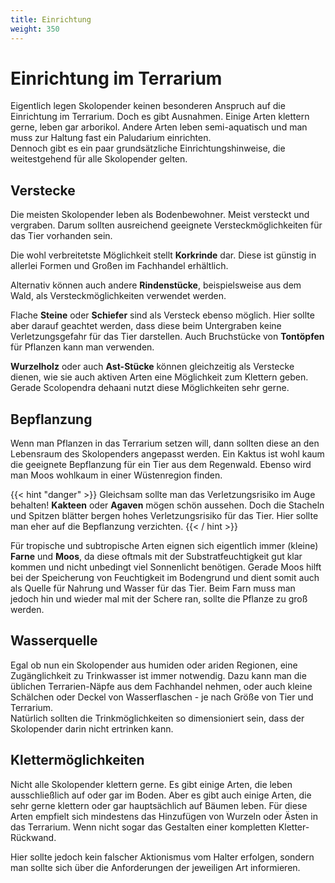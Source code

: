 ```yaml
---
title: Einrichtung
weight: 350
---
```


# Einrichtung im Terrarium

Eigentlich legen Skolopender keinen besonderen Anspruch auf die Einrichtung im Terrarium. Doch es gibt Ausnahmen. Einige Arten klettern gerne, leben gar arborikol. Andere Arten leben semi-aquatisch und man muss zur Haltung fast ein Paludarium einrichten.  
Dennoch gibt es ein paar grundsätzliche Einrichtungshinweise, die weitestgehend für alle Skolopender gelten.

## Verstecke

Die meisten Skolopender leben als Bodenbewohner. Meist versteckt und vergraben. Darum sollten ausreichend geeignete Versteckmöglichkeiten für das Tier vorhanden sein.

Die wohl verbreitetste Möglichkeit stellt **Korkrinde** dar. Diese ist günstig in allerlei Formen und Großen im Fachhandel erhältlich.

Alternativ können auch andere **Rindenstücke**, beispielsweise aus dem Wald, als Versteckmöglichkeiten verwendet werden.

Flache **Steine** oder **Schiefer** sind als Versteck ebenso möglich. Hier sollte aber darauf geachtet werden, dass diese beim Untergraben keine Verletzungsgefahr für das Tier darstellen. Auch Bruchstücke von **Tontöpfen** für Pflanzen kann man verwenden. 

**Wurzelholz** oder auch **Ast-Stücke** können gleichzeitig als Verstecke dienen, wie sie auch aktiven Arten eine Möglichkeit zum Klettern geben. Gerade Scolopendra dehaani nutzt diese Möglichkeiten sehr gerne.

## Bepflanzung

Wenn man Pflanzen in das Terrarium setzen will, dann sollten diese an den Lebensraum des Skolopenders angepasst werden. Ein Kaktus ist wohl kaum die geeignete Bepflanzung für ein Tier aus dem Regenwald. Ebenso wird man Moos wohlkaum in einer Wüstenregion finden.

{{< hint "danger" >}}
Gleichsam sollte man das Verletzungsrisiko im Auge behalten! **Kakteen** oder **Agaven** mögen schön aussehen. Doch die Stacheln und Spitzen blätter bergen hohes Verletzungsrisiko für das Tier. Hier sollte man eher auf die Bepflanzung verzichten. 
{{< / hint >}}

Für tropische und subtropische Arten eignen sich eigentlich immer (kleine) **Farne** und **Moos**, da diese oftmals mit der Substratfeuchtigkeit gut klar kommen und nicht unbedingt viel Sonnenlicht benötigen. Gerade Moos hilft bei der Speicherung von Feuchtigkeit im Bodengrund und dient somit auch als Quelle für Nahrung und Wasser für das Tier. Beim Farn muss man jedoch hin und wieder mal mit der Schere ran, sollte die Pflanze zu groß werden.

## Wasserquelle

Egal ob nun ein Skolopender aus humiden oder ariden Regionen, eine Zugänglichkeit zu Trinkwasser ist immer notwendig. Dazu kann man die üblichen Terrarien-Näpfe aus dem Fachhandel nehmen, oder auch kleine Schälchen oder Deckel von Wasserflaschen - je nach Größe von Tier und Terrarium.  
Natürlich sollten die Trinkmöglichkeiten so dimensioniert sein, dass der Skolopender darin nicht ertrinken kann.

## Klettermöglichkeiten

Nicht alle Skolopender klettern gerne. Es gibt einige Arten, die leben ausschließlich auf oder gar im Boden. Aber es gibt auch einige Arten, die sehr gerne klettern oder gar hauptsächlich auf Bäumen leben. Für diese Arten empfielt sich mindestens das Hinzufügen von Wurzeln oder Ästen in das Terrarium. Wenn nicht sogar das Gestalten einer kompletten Kletter-Rückwand.  

Hier sollte jedoch kein falscher Aktionismus vom Halter erfolgen, sondern man sollte sich über die Anforderungen der jeweiligen Art informieren.